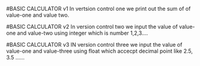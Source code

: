 #BASIC CALCULATOR v1
In vertsion control one we print out the sum of of value-one and value two.

#BASIC CALCULATOR v2
In version control two we input the value of value-one and value-two using integer which is number 1,2,3....

#BASIC CALCULATOR v3
IN version control three we input the value of value-one and value-three using float which accecpt decimal point like 2.5, 3.5 ......
